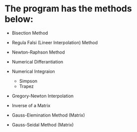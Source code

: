 # The program has the methods below:
+ Bisection Method
+ Regula Falsi (Lineer Interpolation) Method
+ Newton-Raphson Method
+ Numerical Differantiation
+ Numerical Integraion
  + Simpson
  + Trapez
+ Gregory-Newton Interpolation

+ Inverse of a Matrix
+ Gauss-Elemination Method (Matrix)
+ Gauss-Seidal Method  (Matrix)
 
